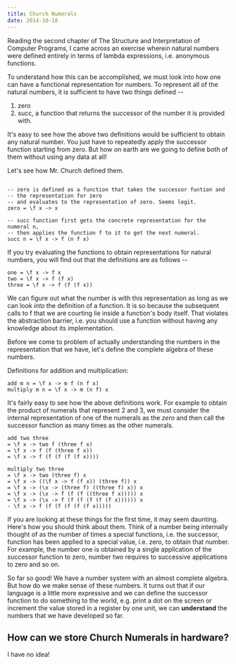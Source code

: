 ```yaml
---
title: Church Numerals
date: 2014-10-18
---
```


Reading the second chapter of The Structure and Interpretation of Computer
Programs, I came across an exercise wherein natural numbers were defined
entirely in terms of lambda expressions, i.e. anonymous functions.

To understand how this can be accomplished, we must look into how one can have a
functional representation for numbers. To represent all of the natural numbers,
it is sufficient to have two things defined --

1. zero
2. succ, a function that returns the successor of the number it is provided with.

It's easy to see how the above two definitions would be sufficient to obtain any
natural number. You just have to repeatedly apply the successor function starting
from zero. But how on earth are we going to define both of them without using
any data at all!

Let's see how Mr. Church defined them.

~~~~ { .haskell }

-- zero is defined as a function that takes the successor funtion and
-- the representation for zero
-- and evaluates to the representation of zero. Seems legit.
zero = \f x -> x

-- succ function first gets the concrete representation for the numeral n,
-- then applies the function f to it to get the next numeral.
succ n = \f x -> f (n f x)

~~~~

If you try evaluating the functions to obtain representations for natural
numbers, you will find out that the definitions are as follows --

~~~~ { .haskell }
one = \f x -> f x
two = \f x -> f (f x)
three = \f x -> f (f (f x))
~~~~

We can figure out what the number is with this representation as long as we can
look *into* the definition of a function. It is so because the subsequent calls
to f that we are courting lie inside a function's body itself. That violates the
abstraction barrier, i.e. you should use a function without having any knowledge
about its implementation.

Before we come to problem of actually understanding the numbers in the
representation that we have, let's define the complete algebra of these numbers.

Definitions for addition and multiplication:

~~~~ { .haskell }
add m n = \f x -> m f (n f x)
multiply m n = \f x -> m (n f) x
~~~~

It's fairly easy to see how the above definitions work. For example to obtain
the product of numerals that represent 2 and 3, we must consider the internal
representation of one of the numerals as the *zero* and then call the successor
function as many times as the other numerals.

~~~~ { .haskell }
add two three
= \f x -> two f (three f x)
= \f x -> f (f (three f x))
= \f x -> f (f (f (f (f x))))
~~~~

~~~~ { .haskell }
multiply two three
= \f x -> two (three f) x
= \f x -> ((\f x -> f (f x)) (three f)) x
= \f x -> (\x -> (three f) ((three f) x)) x
= \f x -> (\x -> f (f (f ((three f x))))) x
= \f x -> (\x -> f (f (f (f (f (f x)))))) x
- \f x -> f (f (f (f (f (f x)))))
~~~~

If you are looking at these things for the first time, it may seem daunting.
Here's how you should think about them. Think of a number being internally
thought of as the number of times a special functions, i.e. the successor,
function has been applied to a special value, i.e. zero, to obtain that number.
For example, the number one is obtained by a single application of the successor
function to zero, number two requires to successive applications to zero and so on.

So far so good! We have a number system with an almost complete algebra. But how
do we make sense of these numbers. It turns out that if our language is a little
more expressive and we can define the successor function to do something to the
world, e.g. print a dot on the screen or increment the value stored in a
register by one unit, we can __understand__ the numbers that we have developed
so far.

How can we store Church Numerals in hardware?
---
I have no idea!
